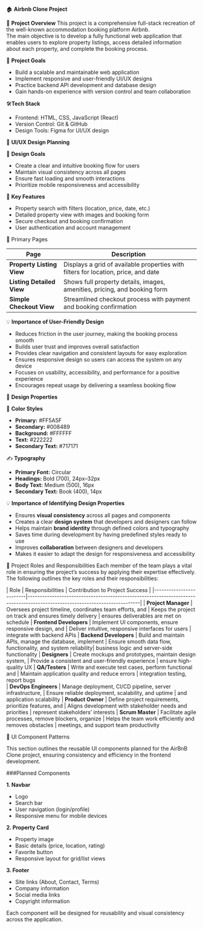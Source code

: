 
🏚️ **Airbnb Clone Project**
  
 📖 **Project Overview**
This project is a comprehensive full-stack recreation of the well-known accommodation booking platform Airbnb.  
The main objective is to develop a fully functional web application that enables users to explore property listings, access detailed information about each property, and complete the booking process.


🎯 **Project Goals**
- Build a scalable and maintainable web application
- Implement responsive and user-friendly UI/UX designs
- Practice backend API development and database design
- Gain hands-on experience with version control and team collaboration

 🛠️**Tech Stack**
- Frontend: HTML, CSS, JavaScript (React)
- Version Control: Git & GitHub  
- Design Tools: Figma for UI/UX design

🎨 **UI/UX Design Planning**

 🎯 **Design Goals**
- Create a clear and intuitive booking flow for users
- Maintain visual consistency across all pages
- Ensure fast loading and smooth interactions
- Prioritize mobile responsiveness and accessibility

🔑 **Key Features**
- Property search with filters (location, price, date, etc.)
- Detailed property view with images and booking form
- Secure checkout and booking confirmation
- User authentication and account management

 📄 Primary Pages

| Page                      | Description                                                                        |
|---------------------------|------------------------------------------------------------------------------------|
| **Property Listing View** | Displays a grid of available properties with filters for location, price, and date |
| **Listing Detailed View** | Shows full property details, images, amenities, pricing, and booking form          |
| **Simple Checkout View**  | Streamlined checkout process with payment and booking confirmation                 |

 💡 **Importance of User-Friendly Design**
- Reduces friction in the user journey, making the booking process smooth  
- Builds user trust and improves overall satisfaction  
- Provides clear navigation and consistent layouts for easy exploration  
- Ensures responsive design so users can access the system on any device  
- Focuses on usability, accessibility, and performance for a positive experience  
- Encourages repeat usage by delivering a seamless booking flow

 🎨 **Design Properties**

 🎨 **Color Styles**
- **Primary:** #FF5A5F  
- **Secondary:** #008489  
- **Background:** #FFFFFF  
- **Text:** #222222  
- **Secondary Text:** #717171  

✍️ **Typography**
- **Primary Font:** Circular  
- **Headings:** Bold (700), 24px–32px  
- **Body Text:** Medium (500), 16px  
- **Secondary Text:** Book (400), 14px  

 💡 **Importance of Identifying Design Properties**
- Ensures **visual consistency** across all pages and components  
- Creates a clear **design system** that developers and designers can follow  
- Helps maintain **brand identity** through defined colors and typography  
- Saves time during development by having predefined styles ready to use  
- Improves **collaboration** between designers and developers  
- Makes it easier to adapt the design for responsiveness and accessibility


 👥 Project Roles and Responsibilities
Each member of the team plays a vital role in ensuring the project’s success by applying their expertise effectively.  
The following outlines the key roles and their responsibilities:


  | Role                  | Responsibilities                                           | Contribution to Project Success          |
|-------------------------|----------------------------------------------------------------------------------------------------------------------------|
| **Project Manager**     | Oversees project timeline, coordinates team efforts, and   | Keeps the project on track and ensures timely delivery        |
                               ensures deliverables are met on schedule
| **Frontend Developers** | Implement UI components, ensure responsive design, and     | Deliver intuitive, responsive interfaces for users            |
                               integrate with backend APIs 
| **Backend Developers**  | Build and maintain APIs, manage the database, implement    | Ensure smooth data flow, functionality, and system reliability|
                               business logic and server-side functionality 
| **Designers**           | Create mockups and prototypes, maintain design system,     | Provide a consistent and user-friendly experience             |
                               ensure high-quality UX 
| **QA/Testers**          | Write and execute test cases, perform functional and       | Maintain application quality and reduce errors                |
                               integration testing, report bugs               
| **DevOps Engineers**    | Manage deployment, CI/CD pipeline, server infrastructure,  | Ensure reliable deployment, scalability, and uptime           |
                               and application scalability
| **Product Owner**       | Define project requirements, prioritize features, and      | Aligns development with stakeholder needs and priorities      |
                               represent stakeholders’ interests
| **Scrum Master**        | Facilitate agile processes, remove blockers, organize      | Helps the team work efficiently and removes obstacles         |
                               meetings, and support team productivity


🧩 UI Component Patterns

This section outlines the reusable UI components planned for the AirBnB Clone project, ensuring consistency and efficiency in the frontend development.

###Planned Components

**1. Navbar**
- Logo
- Search bar
- User navigation (login/profile)
- Responsive menu for mobile devices

**2. Property Card**
- Property image
- Basic details (price, location, rating)
- Favorite button
- Responsive layout for grid/list views

**3. Footer**
- Site links (About, Contact, Terms)
- Company information
- Social media links
- Copyright information

Each component will be designed for reusability and visual consistency across the application.




